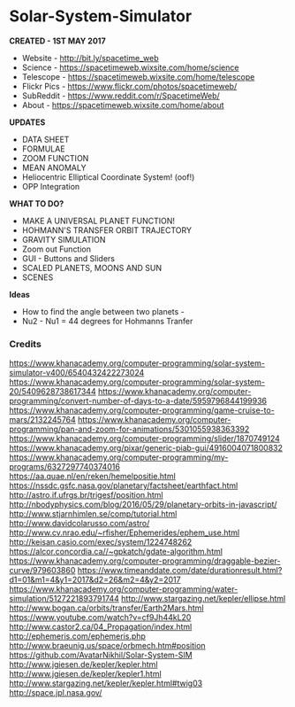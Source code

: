 # Solar-System-Simulator

**CREATED - 1ST MAY 2017**

- Website - http://bit.ly/spacetime_web
- Science - https://spacetimeweb.wixsite.com/home/science
- Telescope - https://spacetimeweb.wixsite.com/home/telescope
- Flickr Pics - https://www.flickr.com/photos/spacetimeweb/
- SubReddit - https://www.reddit.com/r/SpacetimeWeb/
- About - https://spacetimeweb.wixsite.com/home/about


**UPDATES**

- DATA SHEET
- FORMULAE
- ZOOM FUNCTION
- MEAN ANOMALY
- Heliocentric Elliptical Coordinate System! (oof!)
- OPP Integration

**WHAT TO DO?**

- MAKE A UNIVERSAL PLANET FUNCTION!
- HOHMANN'S TRANSFER ORBIT TRAJECTORY
- GRAVITY SIMULATION
- Zoom out Function
- GUI - Buttons and Sliders
- SCALED PLANETS, MOONS AND SUN
- SCENES


**Ideas**

- How to find the angle between two planets - 
- Nu2 - Nu1 = 44 degrees for Hohmanns Tranfer


### Credits

https://www.khanacademy.org/computer-programming/solar-system-simulator-v400/6540432422273024
https://www.khanacademy.org/computer-programming/solar-system-20/5409628738617344
https://www.khanacademy.org/computer-programming/convert-number-of-days-to-a-date/5959796844199936
https://www.khanacademy.org/computer-programming/game-cruise-to-mars/2132245764
https://www.khanacademy.org/computer-programming/pan-and-zoom-for-animations/5301055938363392
https://www.khanacademy.org/computer-programming/slider/1870749124
https://www.khanacademy.org/pixar/generic-piab-gui/4916004071800832
https://www.khanacademy.org/computer-programming/my-programs/6327297740374016
https://aa.quae.nl/en/reken/hemelpositie.html
https://nssdc.gsfc.nasa.gov/planetary/factsheet/earthfact.html
http://astro.if.ufrgs.br/trigesf/position.html
http://nbodyphysics.com/blog/2016/05/29/planetary-orbits-in-javascript/
http://www.stjarnhimlen.se/comp/tutorial.html
http://www.davidcolarusso.com/astro/
http://www.cv.nrao.edu/~rfisher/Ephemerides/ephem_use.html
http://keisan.casio.com/exec/system/1224748262
https://alcor.concordia.ca//~gpkatch/gdate-algorithm.html
https://www.khanacademy.org/computer-programming/draggable-bezier-curve/979603860
https://www.timeanddate.com/date/durationresult.html?d1=01&m1=4&y1=2017&d2=26&m2=4&y2=2017
https://www.khanacademy.org/computer-programming/water-simulation/5127221893791744
http://www.stargazing.net/kepler/ellipse.html
http://www.bogan.ca/orbits/transfer/Earth2Mars.html
https://www.youtube.com/watch?v=cf9Jh44kL20
http://www.castor2.ca/04_Propagation/index.html
http://ephemeris.com/ephemeris.php
http://www.braeunig.us/space/orbmech.htm#position
https://github.com/AvatarNikhil/Solar-System-SIM
http://www.jgiesen.de/kepler/kepler.html
http://www.jgiesen.de/kepler/kepler1.html
http://www.stargazing.net/kepler/kepler.html#twig03
http://space.jpl.nasa.gov/
